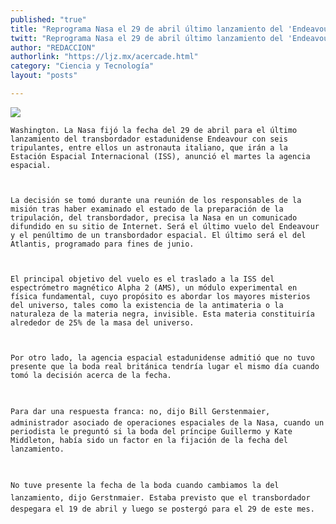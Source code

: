 ```yaml
---
published: "true"
title: "Reprograma Nasa el 29 de abril último lanzamiento del 'Endeavour'"
twitt: "Reprograma Nasa el 29 de abril último lanzamiento del 'Endeavour'"
author: "REDACCION"
authorlink: "https://ljz.mx/acercade.html"
category: "Ciencia y Tecnología"
layout: "posts"

---
```

![](http://i.imgur.com/JJkK26Um.jpg
)


  
    
  
  
  
    Washington. La Nasa fijó la fecha del 29 de abril para el último lanzamiento del transbordador estadunidense Endeavour con seis tripulantes, entre ellos un astronauta italiano, que irán a la Estación Espacial Internacional (ISS), anunció el martes la agencia espacial.
  
  
  
    La decisión se tomó durante una reunión de los responsables de la misión tras haber examinado el estado de la preparación de la tripulación, del transbordador, precisa la Nasa en un comunicado difundido en su sitio de Internet. Será el último vuelo del Endeavour y el penúltimo de un transbordador espacial. El último será el del Atlantis, programado para fines de junio.
  
  
  
    El principal objetivo del vuelo es el traslado a la ISS del espectrómetro magnético Alpha 2 (AMS), un módulo experimental en física fundamental, cuyo propósito es abordar los mayores misterios del universo, tales como la existencia de la antimateria o la naturaleza de la materia negra, invisible. Esta materia constituiría alrededor de 25% de la masa del universo.
  
  
  
    Por otro lado, la agencia espacial estadunidense admitió que no tuvo presente que la boda real británica tendría lugar el mismo día cuando tomó la decisión acerca de la fecha.
  
  
  
    Para dar una respuesta franca: no, dijo Bill Gerstenmaier, administrador asociado de operaciones espaciales de la Nasa, cuando un periodista le preguntó si la boda del príncipe Guillermo y Kate Middleton, había sido un factor en la fijación de la fecha del lanzamiento.
  
  
  
    No tuve presente la fecha de la boda cuando cambiamos la del lanzamiento, dijo Gerstnmaier. Estaba previsto que el transbordador despegara el 19 de abril y luego se postergó para el 29 de este mes.
  

